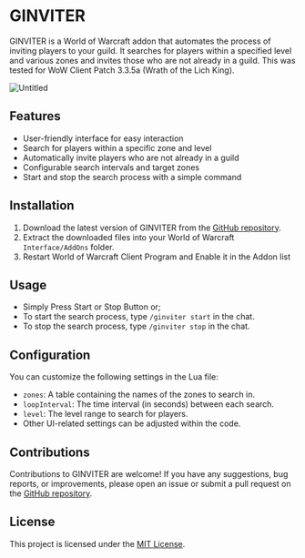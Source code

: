 # GINVITER

GINVITER is a World of Warcraft addon that automates the process of inviting players to your guild. It searches for players within a specified level and various zones and invites those who are not already in a guild. This was tested for WoW Client Patch 3.3.5a (Wrath of the Lich King).

![Untitled](https://github.com/nelbin4/GINVITER/assets/20941975/d0d5eae4-7db5-436f-b5be-97f281128442)

## Features

- User-friendly interface for easy interaction
- Search for players within a specific zone and level
- Automatically invite players who are not already in a guild
- Configurable search intervals and target zones
- Start and stop the search process with a simple command


## Installation

1. Download the latest version of GINVITER from the [GitHub repository](https://github.com/nelbin4/GINVITER/releases).
2. Extract the downloaded files into your World of Warcraft `Interface/AddOns` folder.
3. Restart World of Warcraft Client Program and Enable it in the Addon list

## Usage

- Simply Press Start or Stop Button or;
- To start the search process, type `/ginviter start` in the chat.
- To stop the search process, type `/ginviter stop` in the chat.

## Configuration

You can customize the following settings in the Lua file:

- `zones`: A table containing the names of the zones to search in.
- `loopInterval`: The time interval (in seconds) between each search.
- `level`: The level range to search for players.
- Other UI-related settings can be adjusted within the code.

## Contributions

Contributions to GINVITER are welcome! If you have any suggestions, bug reports, or improvements, please open an issue or submit a pull request on the [GitHub repository](https://github.com/nelbin4/GINVITER).

## License

This project is licensed under the [MIT License](LICENSE).
